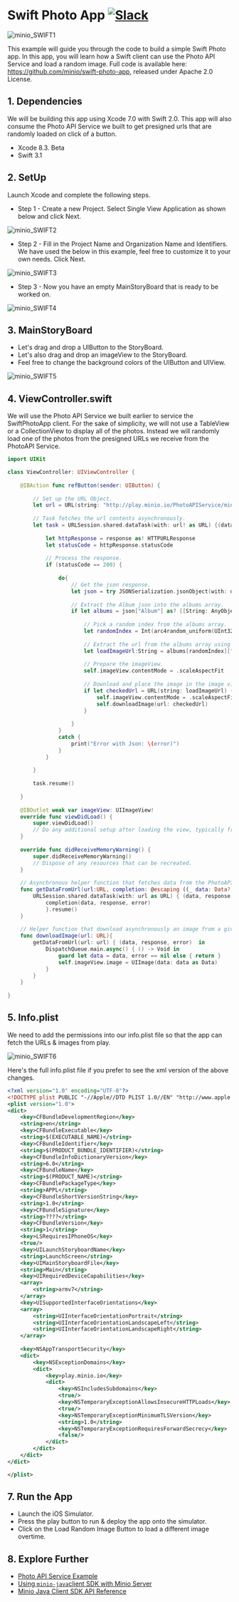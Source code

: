 # Swift Photo App [![Slack](https://slack.minio.io/slack?type=svg)](https://slack.minio.io)

![minio_SWIFT1](https://github.com/minio/swift-photo-app/blob/master/docs/screenshots/minio-SWIFT1.jpg?raw=true)

This example will guide you through the code to build a simple Swift Photo app. In this app, you will learn how a Swift client can use the Photo API Service and load a random image. Full code is available here: https://github.com/minio/swift-photo-app, released under Apache 2.0 License.

##  1. Dependencies

We will be building this app using Xcode 7.0 with Swift 2.0. This app will also consume the Photo API Service we built to get presigned urls that are randomly loaded on click of a button.

* Xcode 8.3. Beta
* Swift 3.1

## 2. SetUp  

Launch Xcode and complete the following steps.

 * Step 1 - Create a new Project. Select Single View Application as shown below and click Next. 


![minio_SWIFT2](docs/screenshots/projectTemplate1.01.png?raw=true)


 * Step 2 - Fill in the Project Name and Organization Name and Identifiers. We have used the below in this example, feel free to customize it to your own needs. Click Next. 


![minio_SWIFT3](https://github.com/minio/swift-photo-app/blob/master/docs/screenshots/minio-SWIFT3.jpg?raw=true)


 * Step 3 -  Now you have an empty MainStoryBoard that is ready to be worked on.

![minio_SWIFT4](docs/screenshots/storyBoard1.01.png?raw=true)


## 3. MainStoryBoard  
 
 * Let's drag and drop a UIButton to the StoryBoard.
 * Let's also drag and drop an imageView to the StoryBoard.
 * Feel free to change the background colors of the UIButton and UIView.

![minio_SWIFT5](https://github.com/minio/swift-photo-app/blob/master/docs/screenshots/minio-SWIFT5.jpg?raw=true)

 
## 4. ViewController.swift 

We will use the Photo API Service we built earlier to service the SwiftPhotoApp client. For the sake of simplicity, we will not use a TableView or a CollectionView to display all of the photos. Instead we will randomly load one of the photos from the presigned URLs we receive from the PhotoAPI Service.

```swift
import UIKit

class ViewController: UIViewController {
    
    @IBAction func refButton(sender: UIButton) {
        
        // Set up the URL Object.
        let url = URL(string: "http://play.minio.io/PhotoAPIService/minio/photoservice/list")
        
        // Task fetches the url contents asynchronously.
        let task = URLSession.shared.dataTask(with: url! as URL) {(data, response, error) in
            
            let httpResponse = response as! HTTPURLResponse
            let statusCode = httpResponse.statusCode
            
            // Process the response.
            if (statusCode == 200) {
                
                do{
                    // Get the json response.
                    let json = try JSONSerialization.jsonObject(with: data!, options:.allowFragments) as! [String:AnyObject]
                    
                    // Extract the Album json into the albums array.
                    if let albums = json["Album"] as? [[String: AnyObject]]{
                        
                        // Pick a random index from the albums array.
                        let randomIndex = Int(arc4random_uniform(UInt32(albums.count)))
                        
                        // Extract the url from the albums array using this random index we generated.
                        let loadImageUrl:String = albums[randomIndex]["url"]  as! String
                        
                        // Prepare the imageView.
                        self.imageView.contentMode = .scaleAspectFit
                        
                        // Download and place the image in the image view with a helper function.
                        if let checkedUrl = URL(string: loadImageUrl) {
                            self.imageView.contentMode = .scaleAspectFit
                            self.downloadImage(url: checkedUrl)
                        }
                        
                    }
                }
                catch {
                    print("Error with Json: \(error)")
                }
            }
            
        }
        
        task.resume()
        
    }
    
    @IBOutlet weak var imageView: UIImageView!
    override func viewDidLoad() {
        super.viewDidLoad()
        // Do any additional setup after loading the view, typically from a nib.
    }
    
    override func didReceiveMemoryWarning() {
        super.didReceiveMemoryWarning()
        // Dispose of any resources that can be recreated.
    }
    
    // Asynchronous helper function that fetches data from the PhotoAPIService.
    func getDataFromUrl(url:URL, completion: @escaping ((_ data: Data?, _ response: URLResponse?, _ error: Error? ) -> Void)) {
        URLSession.shared.dataTask(with: url as URL) { (data, response, error) in
            completion(data, response, error)
            }.resume()
    }
    
    // Helper function that download asynchronously an image from a given url.
    func downloadImage(url: URL){
        getDataFromUrl(url: url) { (data, response, error)  in
            DispatchQueue.main.async() { () -> Void in
                guard let data = data, error == nil else { return }
                self.imageView.image = UIImage(data: data as Data)
            }
        }
    }
    
}
```

## 5. Info.plist

We need to add the permissions into our info.plist file so that the app can fetch the URLs & images from play.

![minio_SWIFT6](docs/screenshots/infoplst1.01.png?raw=true)


Here's the full info.plist file  if you prefer to see the xml version of the above changes.

```xml
<?xml version="1.0" encoding="UTF-8"?>
<!DOCTYPE plist PUBLIC "-//Apple//DTD PLIST 1.0//EN" "http://www.apple.com/DTDs/PropertyList-1.0.dtd">
<plist version="1.0">
<dict>
	<key>CFBundleDevelopmentRegion</key>
	<string>en</string>
	<key>CFBundleExecutable</key>
	<string>$(EXECUTABLE_NAME)</string>
	<key>CFBundleIdentifier</key>
	<string>$(PRODUCT_BUNDLE_IDENTIFIER)</string>
	<key>CFBundleInfoDictionaryVersion</key>
	<string>6.0</string>
	<key>CFBundleName</key>
	<string>$(PRODUCT_NAME)</string>
	<key>CFBundlePackageType</key>
	<string>APPL</string>
	<key>CFBundleShortVersionString</key>
	<string>1.0</string>
	<key>CFBundleSignature</key>
	<string>????</string>
	<key>CFBundleVersion</key>
	<string>1</string>
	<key>LSRequiresIPhoneOS</key>
	<true/>
	<key>UILaunchStoryboardName</key>
	<string>LaunchScreen</string>
	<key>UIMainStoryboardFile</key>
	<string>Main</string>
	<key>UIRequiredDeviceCapabilities</key>
	<array>
		<string>armv7</string>
	</array>
	<key>UISupportedInterfaceOrientations</key>
	<array>
		<string>UIInterfaceOrientationPortrait</string>
		<string>UIInterfaceOrientationLandscapeLeft</string>
		<string>UIInterfaceOrientationLandscapeRight</string>
	</array>
    
    <key>NSAppTransportSecurity</key>
    <dict>
        <key>NSExceptionDomains</key>
        <dict>
            <key>play.minio.io</key>
            <dict>
                <key>NSIncludesSubdomains</key>
                <true/>
                <key>NSTemporaryExceptionAllowsInsecureHTTPLoads</key>
                <true/>
                <key>NSTemporaryExceptionMinimumTLSVersion</key>
                <string>1.0</string>
                <key>NSTemporaryExceptionRequiresForwardSecrecy</key>
                <false/>
            </dict>
        </dict>
    </dict>
</dict>

</plist>
```

## 7. Run the App

* Launch the iOS Simulator. 
* Press the play button to run & deploy the app onto the simulator. 
* Click on the Load Random Image Button to load a different image overtime.

## 8. Explore Further

- [Photo API Service Example](https://docs.minio.io/docs/java-photo-api-service)
- [Using `minio-java`client SDK with Minio Server](https://docs.minio.io/docs/java-client-quickstart-guide) 
- [Minio Java Client SDK API Reference](https://docs.minio.io/docs/java-client-api-reference)

